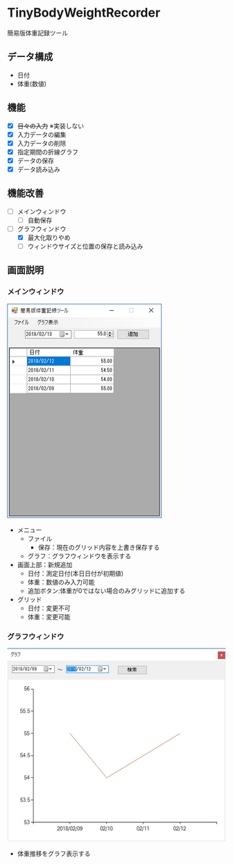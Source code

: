 # TinyBodyWeightRecorder
簡易版体重記録ツール

## データ構成
* 日付
* 体重(数値)

## 機能
- [X] ~~日々の入力~~  ※実装しない
- [X] 入力データの編集
- [X] 入力データの削除
- [X] 指定期間の折線グラフ
- [X] データの保存
- [X] データ読み込み

## 機能改善
- [ ] メインウィンドウ
  - [ ] 自動保存
- [ ] グラフウィンドウ
  - [X] 最大化取りやめ
  - [ ] ウィンドウサイズと位置の保存と読み込み

## 画面説明
### メインウィンドウ
![メインウィンドウ](main_window.png)  
 - メニュー
   - ファイル
     - 保存：現在のグリッド内容を上書き保存する
   - グラフ：グラフウィンドウを表示する
 - 画面上部：新規追加
   - 日付：測定日付(本日日付が初期値)
   - 体重：数値のみ入力可能
   - 追加ボタン:体重が0ではない場合のみグリッドに追加する
 - グリッド
   - 日付：変更不可
   - 体重：変更可能

### グラフウィンドウ
![グラフウィンドウ](graph_window.png)  
 - 体重推移をグラフ表示する